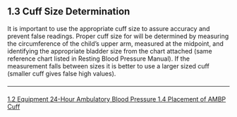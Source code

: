 ## 1.3 Cuff Size Determination

It is important to use the appropriate cuff size to assure accuracy and prevent false
readings. Proper cuff size for will be determined by measuring the circumference of the
child’s upper arm, measured at the midpoint, and identifying the appropriate bladder size
from the chart attached (same reference chart listed in Resting Blood Pressure
Manual). If the measurement falls between sizes it is better to use a larger sized cuff
(smaller cuff gives false high values).


<hr class="soften" style="margin-top: 20px;margin-bottom: 20px;"/>

<div class="center">
<div class="btn-group">
  <a href=":pages_path:/manuals/ampb/1-02-equipment.md" class="btn btn-default">
    <span class="glyphicon glyphicon-chevron-left"></span>
    1.2 Equipment
  </a>

  <a href=":pages_path:/manuals/ampb" class="btn btn-default">
    <span class="glyphicon glyphicon-chevron-up"></span>
    24-Hour Ambulatory Blood Pressure
  </a>

  <a href=":pages_path:/manuals/ampb/1-04-placement-of-ambp-cuff.md" class="btn btn-success">
    1.4 Placement of AMBP Cuff
    <span class="glyphicon glyphicon-chevron-right"></span>
  </a>
</div>
</div>